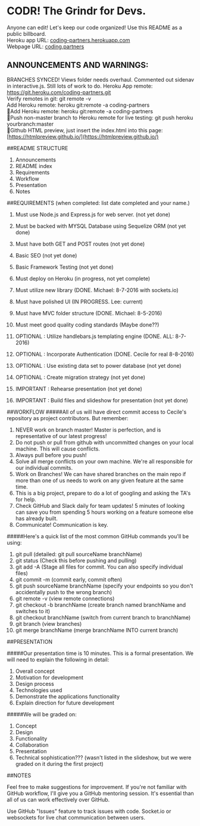 # CODR! The Grindr for Devs.
Anyone can edit! Let's keep our code organized! Use this README as a public billboard.<br>
Heroku app URL: [coding-partners.herokuapp.com](http://coding-partners.herokuapp.com/home)<br>
Webpage URL: [coding.partners](https://www.coding.partners)<br>

## ANNOUNCEMENTS AND WARNINGS:
BRANCHES SYNCED! Views folder needs overhaul. Commented out sidenav in interactive.js. Still lots of work to do.
Heroku App remote: https://git.heroku.com/coding-partners.git<br>
Verify remotes in git:  git remote -v<br>
Add Heroku remote:  heroku git:remote -a coding-partners<br>
:information_desk_person:Add Heroku remote:  heroku git:remote -a coding-partners<br>
:information_desk_person:Push non-master branch to Heroku remote for live testing: git push heroku yourbranch:master<br>
:information_desk_person:Github HTML preview, just insert the index.html into this page: [https://htmlpreview.github.io/](https://htmlpreview.github.io/)<br>

##README STRUCTURE
1. Announcements
2. README index
3. Requirements
4. Workflow
5. Presentation
6. Notes


##REQUIREMENTS (when completed: list date completed and your name.)
1. Must use Node.js and Express.js for web server. (not yet done)
2. Must be backed with MYSQL Database using Sequelize ORM (not yet done)
3. Must have both GET and POST routes (not yet done)
4. Basic SEO (not yet done)
5. Basic Framework Testing (not yet done)
6. Must deploy on Heroku (in progress, not yet complete)
7. Must utilize new library (DONE. Michael: 8-7-2016 with sockets.io)
8. Must have polished UI (IN PROGRESS. Lee: current)
9. Must have MVC folder structure (DONE. Michael: 8-5-2016)
10. Must meet good quality coding standards (Maybe done??)
11. OPTIONAL : Utilize handlebars.js templating engine (DONE. ALL: 8-7-2016)

12. OPTIONAL : Incorporate Authentication (DONE. Cecile for real 8-8-2016)
13. OPTIONAL : Use existing data set to power database (not yet done) 
14. OPTIONAL :  Create migration strategy (not yet done)
15. IMPORTANT : Rehearse presentation (not yet done)
16. IMPORTANT : Build files and slideshow for presentation (not yet done)

##WORKFLOW 
#####All of us will have direct commit access to Cecile's repository as project contributors. But remember:
1. NEVER work on branch master! Master is perfection, and is representative of our latest progress!
2. Do not push or pull from github with uncommitted changes on your local machine. This will cause conflicts.
3. Always pull before you push!
4. Solve all merge conflicts on your own machine. We're all responsible for our individual commits.
5. Work on Branches! We can have shared branches on the main repo if more than one of us needs to work on any given feature at the same time.
6. This is a big project, prepare to do a lot of googling and asking the TA's for help.
7. Check GitHub and Slack daily for team updates! 5 minutes of looking can save you from spending 5 hours working on a feature someone else has already built.
8. Communicate! Communication is key.

#####Here's a quick list of the most common GitHub commands you'll be using:
1. git pull 	(detailed: git pull sourceName branchName)
2. git status 	(Check this before pushing and pulling)
3. git add -A 	(Stage all files for commit. You can also specify individual files)
4. git commit -m 	(commit early, commit often)
5. git push sourceName branchName (specify your endpoints so you don't accidentally push to the wrong branch)
6. git remote -v 	(view remote connections)
7. git checkout -b branchName 	(create branch named branchName and switches to it)
8. git checkout branchName 	(switch from current branch to branchName)
9. git branch 		(view branches)
10. git merge branchName 	(merge branchName INTO current branch)

##PRESENTATION

#####Our presentation time is 10 minutes. This is a formal presentation. We will need to explain the following in detail: 
1. Overall concept
2. Motivation for development
3. Design process
4. Technologies used
5. Demonstrate the applications functionality
6. Explain direction for future development

#####We will be graded on:
1. Concept
2. Design
3. Functionality
4. Collaboration
5. Presentation 
6. Technical sophistication??? (wasn't listed in the slideshow, but we were graded on it during the first project)

##NOTES

Feel free to make suggestions for improvement.
If you're not familiar with GitHub workflow, I'll give you a GitHub mentoring session. It's essential than all of us can work effectively over GitHub.

Use GitHub "Issues" feature to track issues with code.
Socket.io or websockets for live chat communication between users.
